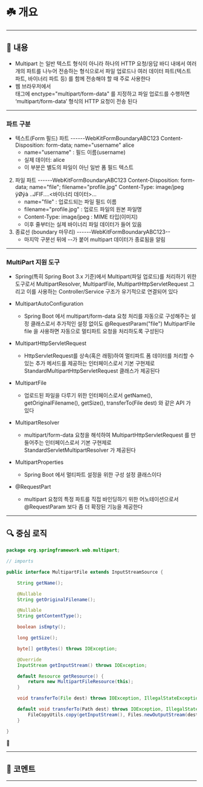 # ☘️ 개요

---

## 📖 내용

- Multipart 는 일반 텍스트 형식이 아니라 하나의 HTTP 요청/응답 바디 내에서 여러 개의 파트를 나누어 전송하는 형식으로서 파일 업로드나 여러 데이터 파트(텍스트 파트, 바이너리 파트 등)
  를 함께 전송해야 할 때 주로 사용한다
- 웹 브라우저에서 <form> 태그에 enctype="multipart/form-data" 를 지정하고 파일 업로드를 수행하면 ‘multipart/form-data’ 형식의 HTTP 요청이 전송 된다

---

### 파트 구분
- 텍스트(Form 필드) 파트
------WebKitFormBoundaryABC123 Content-Disposition: form-data; name="username" alice
  - name="username" : 필드 이름(username)
  - 실제 데이터: alice
  - 이 부분은 별도의 파일이 아닌 일반 폼 필드 텍스트
2. 파일 파트
   ------WebKitFormBoundaryABC123 Content-Disposition: form-data; name="file";
   filename="profile.jpg" Content-Type: image/jpeg ÿØÿà ..JFIF....<바이너리 데이터>...
   - name="file" : 업로드되는 파일 필드 이름
   - filename="profile.jpg" : 업로드 파일의 원본 파일명
   - Content-Type: image/jpeg : MIME 타입(이미지)
   - 이후 줄부터는 실제 바이너리 파일 데이터가 들어 있음
3. 종료선 (boundary 마무리)
   ------WebKitFormBoundaryABC123--
   - 마지막 구분선 뒤에 --가 붙어 multipart 데이터가 종료됨을 알림

---

### MultiPart 지원 도구
- Spring(특히 Spring Boot 3.x 기준)에서 Multipart(파일 업로드)를 처리하기 위한 도구로서 MultipartResolver, MultipartFile, MultipartHttpServletRequest 그리고 이를 사용하는 Controller/Service 구조가 유기적으로 연결되어 있다


- MultipartAutoConfiguration
  - Spring Boot 에서 multipart/form-data 요청 처리를 자동으로 구성해주는 설정 클래스로서 추가적인 설정 없이도 @RequestParam("file") MultipartFile file 을 사용하면 자동으로 멀티파트 요청을 처리하도록 구성된다
- MultipartHttpServletRequest
  - HttpServletRequest를 상속(혹은 래핑)하여 멀티파트 폼 데이터를 처리할 수 있는 추가 메서드를 제공하는 인터페이스로서 기본 구현제로 StandardMultipartHttpServletRequest 클래스가 제공된다
- MultipartFile
  - 업로드된 파일을 다루기 위한 인터페이스로서 getName(), getOriginalFilename(), getSize(), transferTo(File dest) 와 같은 API 가 있다
- MultipartResolver
  - multipart/form-data 요청을 해석하여 MultipartHttpServletRequest 를 만들어주는 인터페이스로서 기본 구현제로 StandardServletMultipartResolver 가 제공된다
- MultipartProperties
  - Spring Boot 에서 멀티파트 설정을 위한 구성 설정 클래스이다
- @RequestPart
  - multipart 요청의 특정 파트를 직접 바인딩하기 위한 어노테이션으로서 @RequestParam 보다 좀 더 확장된 기능을 제공한다

---

## 🔍 중심 로직

```java
package org.springframework.web.multipart;

// imports

public interface MultipartFile extends InputStreamSource {

	String getName();

	@Nullable
	String getOriginalFilename();

	@Nullable
	String getContentType();

	boolean isEmpty();

	long getSize();

	byte[] getBytes() throws IOException;

	@Override
	InputStream getInputStream() throws IOException;

	default Resource getResource() {
		return new MultipartFileResource(this);
	}

	void transferTo(File dest) throws IOException, IllegalStateException;

	default void transferTo(Path dest) throws IOException, IllegalStateException {
		FileCopyUtils.copy(getInputStream(), Files.newOutputStream(dest));
	}

}
```

📌

---

## 💬 코멘트

---

